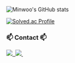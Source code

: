 




![Minwoo's GitHub stats](https://github-readme-stats.vercel.app/api?username=KimMinWoooo&show_icons=true&theme=radical&hide=stars,contribs)


[![Solved.ac Profile](http://mazassumnida.wtf/api/v2/generate_badge?boj=alsdn3396)](https://solved.ac/alsdn3396/)



<h3 align="left">📫 Contact 📫</h3>
<div align="left">
  <a href="https://woocoding0522.tistory.com">
    <img src="https://img.shields.io/badge/tistory-F24E1E?style=for-the-badge&logo=velog&logoColor=white" />&nbsp
  </a>
  <a href="mailto:als33396dn@gmail.com">
    <img
      src="https://img.shields.io/badge/als33396dn@gmail.com-F3F3F3?style=for-the-badge&logo=gmail&logoColor=white"/>&nbsp
  </a>
</div>
